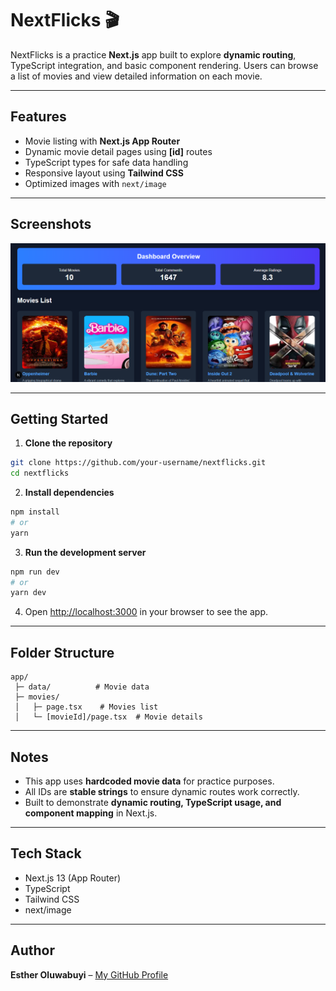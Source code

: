 # NextFlicks 🎬

NextFlicks is a practice **Next.js** app built to explore **dynamic routing**, TypeScript integration, and basic component rendering. Users can browse a list of movies and view detailed information on each movie.

---

## Features

- Movie listing with **Next.js App Router**
- Dynamic movie detail pages using **\[id]** routes
- TypeScript types for safe data handling
- Responsive layout using **Tailwind CSS**
- Optimized images with `next/image`

---

## Screenshots

![NextFlicks Screenshot](public/screenshots/nextflicks.png)

---

## Getting Started

1. **Clone the repository**

```bash
git clone https://github.com/your-username/nextflicks.git
cd nextflicks
```

2. **Install dependencies**

```bash
npm install
# or
yarn
```

3. **Run the development server**

```bash
npm run dev
# or
yarn dev
```

4. Open [http://localhost:3000](http://localhost:3000) in your browser to see the app.

---

## Folder Structure

```
app/
 ├─ data/          # Movie data
 ├─ movies/
 │   ├─ page.tsx    # Movies list
 │   └─ [movieId]/page.tsx  # Movie details
```

---

## Notes

- This app uses **hardcoded movie data** for practice purposes.
- All IDs are **stable strings** to ensure dynamic routes work correctly.
- Built to demonstrate **dynamic routing, TypeScript usage, and component mapping** in Next.js.

---

## Tech Stack

- Next.js 13 (App Router)
- TypeScript
- Tailwind CSS
- next/image

---

## Author

**Esther Oluwabuyi** – [My GitHub Profile](https://github.com/estheroluwabuyi)
